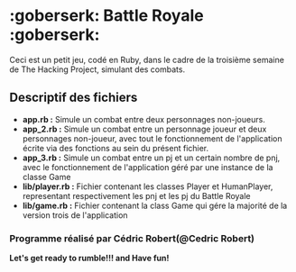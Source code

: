 # :goberserk: Battle Royale :goberserk:

Ceci est un petit jeu, codé en Ruby, dans le cadre de la troisième semaine de The Hacking Project, simulant des combats.

## Descriptif des fichiers
- __app.rb :__ Simule un combat entre deux personnages non-joueurs.
- __app_2.rb :__ Simule un combat entre un personnage joueur et deux personnages non-joueur, avec tout le fonctionnement de l'application écrite via des fonctions au sein du présent fichier.
- __app_3.rb :__ Simule un combat entre un pj et un certain nombre de pnj, avec le fonctionnement de l'application géré par une instance de la classe Game
- __lib/player.rb :__ Fichier contenant les classes Player et HumanPlayer, representant respectivement les pnj et les pj du Battle Royale
- __lib/game.rb :__ Fichier contenant la class Game qui gére la majorité de la version trois de l'application

### Programme réalisé par Cédric Robert(@Cedric Robert)

__Let's get ready to rumble!!! 
and Have fun!__
